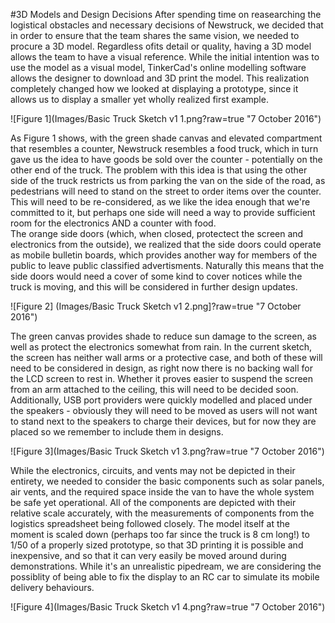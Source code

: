 #3D Models and Design Decisions
After spending time on reasearching the logistical obstacles and necessary decisions of Newstruck, we decided that in order to ensure that the team shares the same vision, we needed to procure a 3D model. Regardless ofits detail or quality, having a 3D model allows the team to have a visual reference. While the initial intention was to use the model as a visual model, TinkerCad's online modelling software allows the designer to download and 3D print the model. This realization completely changed how we looked at displaying a prototype, since it allows us to display a smaller yet wholly realized first example. 

![Figure 1](Images/Basic Truck Sketch v1 1.png?raw=true "7 October 2016")

As Figure 1 shows, with the green shade canvas and elevated compartment that resembles a counter, Newstruck resembles a food truck, which in turn gave us the idea to have goods be sold over the counter - potentially on the other end of the truck. The problem with this idea is that using the other side of the truck restricts us from parking the van on the side of the road, as pedestrians will need to stand on the street to order items over the counter. This will need to be re-considered, as we like the idea enough that we're committed to it, but perhaps one side will need a way to provide sufficient room for the electronics AND a counter with food.  
The orange side doors (which, when closed, protectect the screen and electronics from the outside), we realized that the side doors could operate as mobile bulletin boards, which provides another way for members of the public to leave public classified advertisments. Naturally this means that the side doors would need a cover of some kind to cover notices while the truck is moving, and this will be considered in further design updates.

![Figure 2] (Images/Basic Truck Sketch v1 2.png]?raw=true "7 October 2016")

The green canvas provides shade to reduce sun damage to the screen, as well as protect the electronics somewhat from rain. In the current sketch, the screen has neither wall arms or a protective case, and both of these will need to be considered in design, as right now there is no backing wall for the LCD screen to rest in. Whether it proves easier to suspend the screen from an arm attached to the ceiling, this will need to be decided soon. Additionally, USB port providers were quickly modelled and placed under the speakers - obviously they will need to be moved as users will not want to stand next to the speakers to charge their devices, but for now they are placed so we remember to include them in designs.


![Figure 3](Images/Basic Truck Sketch v1 3.png?raw=true "7 October 2016")

While the electronics, circuits, and vents may not be depicted in their entirety, we needed to consider the basic components such as solar panels, air vents, and the required space inside the van to have the whole system be safe yet operational. All of the components are depicted with their relative scale accurately, with the measurements of components from the logistics spreadsheet being followed closely. The model itself at the moment is scaled down (perhaps too far since the truck is 8 cm long!) to 1/50 of a properly sized prototype, so that 3D printing it is possible and inexpensive, and so that it can very easily be moved around during demonstrations. While it's an unrealistic pipedream, we are considering the possiblity of being able to fix the display to an RC car to simulate its mobile delivery behaviours. 

![Figure 4](Images/Basic Truck Sketch v1 4.png?raw=true "7 October 2016")
